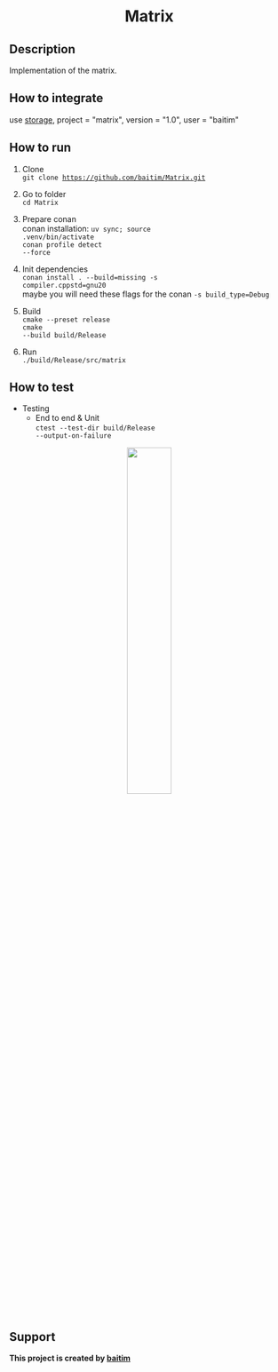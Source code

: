 <h1 align="center">Matrix</h1>

## Description

 Implementation of the matrix.

## How to integrate
 
 use [storage](https://github.com/baitim/ConanPackages), project = "matrix", version = "1.0", user = "baitim"

## How to run

1. Clone <br>
    <code>git clone https://github.com/baitim/Matrix.git</code>

2. Go to folder <br>
    <code>cd Matrix</code>

3. Prepare conan <br>
    conan installation: <code>uv sync; source .venv/bin/activate</code><br>
    <code>conan profile detect --force</code>

4. Init dependencies <br>
    <code>conan install . --build=missing -s compiler.cppstd=gnu20</code><br>
    maybe you will need these flags for the conan <code>-s build_type=Debug</code>

5. Build <br>
    <code>cmake --preset release</code><br>
    <code>cmake --build build/Release</code>

6. Run <br>
    <code>./build/Release/src/matrix</code>

## How to test

* Testing
    - End to end & Unit<br>
        <code>ctest --test-dir build/Release --output-on-failure</code>

<p align="center"><img src="https://github.com/baitim/Matrix/blob/main/images/cat.gif" width="40%"></p>

## Support
**This project is created by [baitim](https://t.me/bai_tim)**